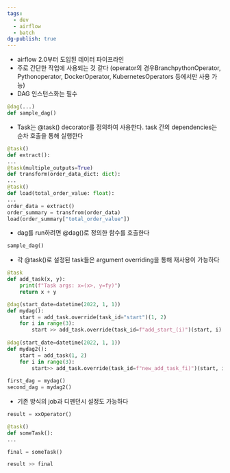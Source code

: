 ```yaml
---
tags:
  - dev
  - airflow
  - batch
dg-publish: true
---
```

- airflow 2.0부터 도입된 데이터 파이프라인
- 주로 간단한 작업에 사용되는 것 같다 (operator의 경우BranchpythonOperator, Pythonoperator, DockerOperator, KubernetesOperators 등에서만 사용 가능)
- DAG 인스턴스화는 필수
```python
@dag(...)
def sample_dag()
```
- Task는 @task() decorator를 정의하여 사용한다. task 간의 dependencies는 순차 호출을 통해 실행한다
```python
@task()
def extract():
...
@task(multiple_outputs=True)
def transform(order_data_dict: dict):
...
@task()
def load(total_order_value: float):
...
order_data = extract()
order_summary = transfrom(order_data)
load(order_summary["total_order_value"])
```
- dag를 run하려면 @dag()로 정의한 함수를 호출한다
```python
sample_dag()
```
- 각 @task()로 설정된 task들은 argument overriding을 통해 재사용이 가능하다
```python
@task
def add_task(x, y):
	print(f"Task args: x=(x>, y=fy)")
	return x + y

@dag(start_date=datetime(2022, 1, 1))
def mydag():
	start = add_task.override(task_id="start")(1, 2)
	for i in range(3):
		start >> add_task.override(task_id=f"add_start_(i)")(start, i)
		
@dag(start_date=datetime(2022, 1, 1))
def mydag2():
	start = add_task(1, 2)
	for i in range(3):
		start>> add_task.override(task_id=f"new_add_task_fi)")(start, i)
		
first_dag = mydag()
second_dag = mydag2()
```
- 기존 방식의 job과 디펜던시 설정도 가능하다
```python
result = xxOperator()

@task()
def someTask():
...

final = someTask()

result >> final
```

